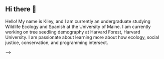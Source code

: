 ## Hi there 👋
Hello! My name is Kiley, and I am currently an undergraduate studying Wildlife Ecology and Spanish at the University of Maine. I am currently working on tree seedling demography at Harvard Forest, Harvard University.
I am passionate about learning more about how ecology, social justice, conservation, and programming intersect.

-->
